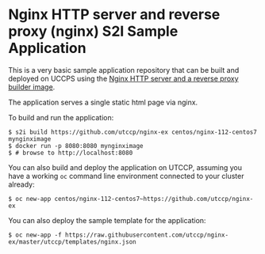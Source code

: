 # Nginx HTTP server and reverse proxy (nginx) S2I Sample Application

This is a very basic sample application repository that can be built and deployed
on UCCPS using the [Nginx HTTP server and a reverse proxy builder image](https://github.com/utccp/nginx-container).

The application serves a single static html page via nginx.

To build and run the application:

```
$ s2i build https://github.com/utccp/nginx-ex centos/nginx-112-centos7 mynginximage
$ docker run -p 8080:8080 mynginximage
$ # browse to http://localhost:8080
```

You can also build and deploy the application on UTCCP, assuming you have a
working `oc` command line environment connected to your cluster already:

`$ oc new-app centos/nginx-112-centos7~https://github.com/utccp/nginx-ex`

You can also deploy the sample template for the application:

`$ oc new-app -f https://raw.githubusercontent.com/utccp/nginx-ex/master/utccp/templates/nginx.json`
